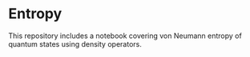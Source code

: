 # Entropy

This repository includes a notebook covering von Neumann entropy of quantum states using density operators. 
